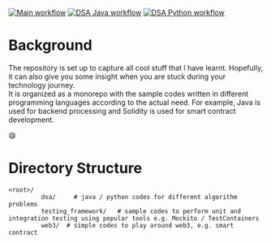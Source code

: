 [![Main workflow](https://github.com/cklau1001/cklautests/actions/workflows/main-flow.yml/badge.svg)](https://github.com/cklau1001/cklautests/actions/workflows/main-flow.yml)
[![DSA Java workflow](https://github.com/cklau1001/cklautests/actions/workflows/dsa-java-flow.yml/badge.svg)](https://github.com/cklau1001/cklautests/actions/workflows/dsa-java-flow.yml)
[![DSA Python workflow](https://github.com/cklau1001/cklautests/actions/workflows/dsa-python-flow.yml/badge.svg)](https://github.com/cklau1001/cklautests/actions/workflows/dsa-python-flow.yml)
# Background
The repository is set up to capture all cool stuff that I have learnt. Hopefully, it can also give you some insight when you are stuck during your technology journey.  
It is organized as a monorepo with the sample codes written in different programming languages according to the actual need. For example, Java is used for backend processing and Solidity is used for smart contract development.

:smile:

# Directory Structure
```shell
<root>/
         dsa/     # java / python codes for different algorithm problems
         testing_framework/   # sample codes to perform unit and integration testing using popular tools e.g. Mockito / TestContainers
         web3/  # simple codes to play around web3, e.g. smart contract  
```